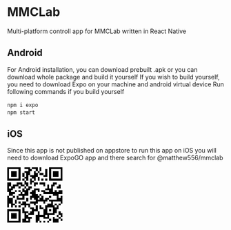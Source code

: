 # MMCLab
Multi-platform controll app for MMCLab written in React Native
## Android

For Android installation, you can download prebuilt .apk or you can download whole package and build it yourself
If you wish to build yourself, you need to download Expo on your machine and android virtual device
Run following commands if you build yourself
```sh
npm i expo
npm start
```
## iOS
Since this app is not published on appstore to run this app on iOS you will need to download ExpoGO app and there search for
@matthew556/mmclab

![ExpoQR](https://github.com/Matthew55661/MMCLab/blob/main/EXPOQR.png)
